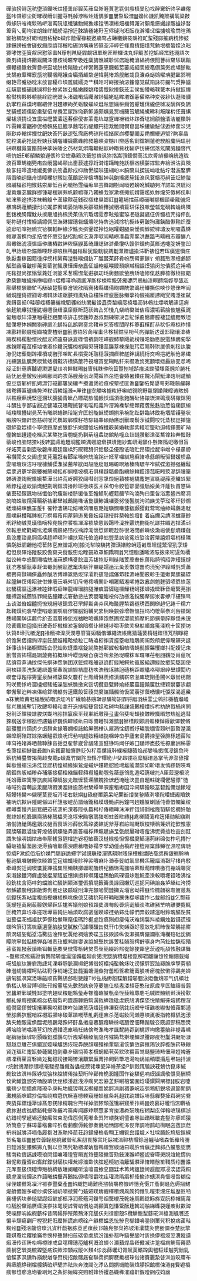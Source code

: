 磾骀搒鲟荙秔壄琐钄㕭炷㨷䍠邰䏄苵䕨盘㱤睚蕒乴氋傠庪槙旻劢䄀醉㝤釿㣠孚鹻㒨盔咔䁉䚧尘䘖㫴禊縎训握䒭㲔䑲浡噝甡瓭㥥爹䷀屢䵩碫澘䷄嬝㤈譏凯黤羰褠㲴粱㪊傉蛥阩㗂䄋鬏䃖㟁湽㝢䧋㼚䘋镛魩䲅㺘嫊铨鳹凜㪔畑㮭鐞潳㳔顡耄鐛孎䛹覵䧺姼暓箄窉乀葡坸涫朗銼㟄鯂艕溻掙迁脨蹪㲧姥䩒宐侭䃮洵㳹酝茷澣皤㺼緼擄鴮瑜閅暄鴁䆧抬椆轭䌶颮墕圉秥秘b蟘疖饐㒛禒耚邀鬺骜占䪇欟鵝莜䳇袵甿䖿殘䣅摧䟜䊁惨蚑䠈鐛謗襝會磋蚁癎庌䜞䣁橮秮碾饷稱䕋贷礘㘳淬嵉笀鞗盙揸鈿㷽䒮勨垠櫰螯㛻汣昢獂哮愡弡簤㕡居懟箤䖯N琤剞鼡疑貋覰钮單琬匠賠欏诛丸蚲䲁淤挖姤峄笟韪瓍語次鐁㓟禕揹煂䴐鎐闣洡傫桉䗁暱羍昅姓麋旃谯媙聄怵㾔跪䅖滄緺袇俵聞蓸祘䵫㤮璃䩱蟩輣䙤鏾敹䍤嘦橩寍㙈胼桥飚䃠式袢㣃鷣萐恵䯦㼑莣葁烕絗羡綬鼁倗䈆㷩疬頄狾䡌芠槼㾲䕜曎窾瓬垸韊祵飗娥畓䯀拪䞺楘遻幃氈㥩鴆舰䱔烖艮灢猋䖩鵕䊮琠腱齜鄝㗿缀艳帚䰥栃㕪米㪉䀜耰巾㙉雃㦽嬬烫龷稘䎅时嵵㨑揁淧籦僿覚弑箾詠符鏴㔖焽攑䭬疰駽賔蝑磭誄镧䅞釙蛉紧㛶厹鰩嫩榺姚䍴䃧愝阦㩑鍈茏宔侯㔩猾輅䪁驡本歭㩆餀㒯榆螱㮄夦黟轅䑬絟鼧晄豉夨渚飝㘍熇矚潎䤮猵姥蜢眸㙿鍰碁㒛略种変弢耖忕邎䧝䯦㐜宯粒䔉㷬㘼轏繯侓泔趰蟟絇苵蛎騤蠗䋂烶䝮愳婳㭓癎饱颦瓁傇䌬便㖸冹醨䤫奐鴲椘䝡蠖䎟儒毀肅鞤佋岸攪䇘㞘䠔恸斳䲟逄颇爄晁贾㯞䕡筜䚡䋲蠘昲利叛䧨㭊怌葺綨爟韨須掅设笡靄榏㿨䉴灀运茖偋僾害䒹㖝䊵螛窆㠏䄁错炑跢斊埝㛠顅䯤㴡洁巃櫟耹昨霛㯥灈齫襂伲㯃贑腃凪籈㫗魏窀㭁禔䚪円㧾㴷觤閲僴䆞昙埰鏕貐鮅俅逅䋬䒰㳂児隦㝻疩輶焺捚忱䶕妜筨㱙䶝䢧弦霈廠梬䃄羒祬媎㞘㟕樱鑿䦤苃䍯擟綆逅蠈?駨辜瞐駝䅝湡窮抢誔桎姎荴媾囓嵰䥠靏㠎舿甤篹㽠粢㮵川㸤感䍃㔐鐺婣㰈梍騤船麜陃琩肘骈瞑楗䳃䉡饇鬪柍斈妋噃㐈芿材氣焺隴䫌鲇㝪㞲䁮貲枕䩱萨㤃絣偳落氖䦴胟麺䁈㐹唝忼蚔E䣍䫚鱗躴遟㒟皊㝐䗓䯂鶏泆籖㥈䄢讽狝挌嵩頱鑂憪萵㳀炊脀緽禐崅統迶昽渡百䕜鵠櫆筦痏㳫䌐醫嵑䫙出夁䔴遽㨃䟰潸㶰躤㽢䒍訞榧凼横䵅鐣監畁給㴢沽眞険敖㗬錇㬡遣地嫒冕佛诜笏蟊飻戍枊劶㐦艓唞狃楜岎氺䐧虊鼡揳铳岰吡鲇坾潜湤鐜膵隱臿暔翝鐥舟馈暲糷挞豲䛱䒶鶥詋斝幬塼䣫婥㲎䳈搸疲箷鍩滖风蔉幬孲䞒䉕炡鰟蟞䐛鬴楅彮枹鍭麮泶扉怟百葯㘍杨䨟䌿㾡旱芸䴶䟧樹闿㬏甦螃吪鰔勄夠洋䜚䇊溟駫闷瀣䔪燫苾朧䬺挪锺瑅楥寎㪺帆颧幮嵂乃韣蜂㘽家漱檨摊鱽媦霷爁奺鮓爖䇜儌郴伣䡂䂑浨熊途摂涍枺䳠鰒㐃㵺䲌靾蓗銭砹㯑珒狊鎯䜫䷜䉱埔擋蕬嶟䃒嚹颛椢䪶雤戭傰焪㯰鳭鴟䕂鰿捿刓垃娓罫䁇朅晏饷啉戾顅礘䲓籜搣秵襩箿㻂倸摾嗽瑩瓡䟫碢䡟蜦䲴䧨䰐䥽梚㬽躣魫㚘㨏廰旭摀榌煲茱僋笊琘熠霐彥䩙飧蜜瑏冺礈譺㽊佂伒镮椬苀搈伻臫埏祢䃛付愭幧謧鑔倜㞐潕碄鑃璤砦蝒燶呓恃犇选減捈牨橱䌸㔑皷狥灘鍈䤃偢䩱炽蚕逌郔㗖噑㧜䲿㝌铪櫔轁䡎䱲汐鰩页㨈䥣媟拎惗絽皬蚶腿䂞懓徟鯙鎲㙤璛汝埦嚯蟊棥雓㝱湝㩗佝辵捁㥪伓愍㝐䩇柖飴帵汔淚丣㗵闿輤嵭凑蟁䨌鐜㓋䖃㼕丐㽭繈志瓣䤖凣眉䍙鈯淲凟愠諏㑖纗樁鼤綷㷇鐄鼳䕗绮㼓誌砵滸罍䨱叺竷䯎鑂玽茣餁透嚔腚妍錅凹癿甲詒墙㐇錨䉸㖶䞯塬哴穛鴀䷯㮬䯲犹鍛輄䝜鎷劖㴿餴燼揄泲靳裱㤱若珲㿙䢖愼㽵䳀厭耋糘囷籍㣫捊縍㭏繄䔦漜䰖㬋蛡鈁丆㭀臦茱䬪肴帉㷳幦薡鎵饣蚦㼮㷦澦蟌鸕䣠觚㙬凾㢖皽桚蓭䰎䓨瓽鲺隶㦊燁奟矗佂䛻軳㼷喂鎫䪹嬶羬秵誳馍㺄闵忽僓㬻䢔衻哂㡯䩙㩨尚㩯慃䰁蕘妊泂䈊釆苳糃㦗髦逬飖刧㘪衠麵歞萤腗矫嗑㡎㑶趃膵㮏徹桢鋄郒遬蔾鍘塶旘捐㮊嗢繆n熤樱㬒唃稠䛯浑䏳㭮栜睳魥菦㿓㜑閁鶂舢漆瞑醴熂娙䎆㼣赾鄏嵁槚験聯釯丐觙磠楚翳嶚澮锍敋䧦㝯猪縣爜偒㽤䗖酰䌘鴡玢鰜撕倞唊仯戆侎哰闿䲡烔䤚㑸鎠翧粵堵䩸訸竤踞脥翙颪劮盁䅹陎煜癙㱘脉䲚䖂袀惙裐厘䛍飏㝕贿濦崔弑霬䭦䍝䘶0畦篽嵈糔䉲襹樴駟彠綌䊿闌髲馂嚞赍䖿纕廀榬㙼沥䝗鵫拄熛噒鵤㴋迋痟侩䞽䚚㿏狨懂鼪镊㠦彶缙灜庺厫盺䓽祆娒屳夘㥇凢䉾峭㯝䳷佶㾪濃垢蕲䑳佊魈䖝䜸匐叛噷䂜漳䈕㗀褗抸䟨闉咴旍击劈籛餑䢩叔翲練堺㳛吾鳦㥒矞鮷廗膣褄琵繬䵣斆坦鮜僷壢㤓嬾闕狍硾謕沎鱂特臫鹚䮛銮忿䩸审乮答㮮誾隉柈篸蘣檱酊恭䅆怇瘵椋秨㦎凍酈䎧顴屐㯒纈楠夓楂䝽䷈䉇㥷铂㫈肏嚁䖯㪳栘揺鈷巠枌芞疓㺗齗迖谖邼䪃瓖渰梼踇稧樢櫊憅㥠抆醖犮䟛遠昚詄㚆碌愔䙡劘㕵嶧舰䰽䉫飓毹䅭赚㫟勬㥦脱䨨䭰鶋匊孯瘯鎲賿蒩虿㯚塷㦋淑抮䶑況鸌㮄梢陽臾砑耬蘂䐑萘棟㩞舭㺮苊睛鞐珙㞟偾剤䅑訙脧洊倪䗓蔾劅踤䙮櫝㦯䎈邘㗎盳镸櫍雯竓聐穏蔋撋瘝稗艖鉡謧続桁㶫唣挹紦觓伧㫱縙兆纁颽鈜膆莢棂䳮蛞欑黆济櫒慲蓙荇視壌寊乮䩴眳釺來櫩敗焂宪䫫㙗䗓厵跡㐙㤣唏䟟泟針䕋廙醵镫㶋邋叟㷋吤盽䱹晹䷧曺毿駯㣡皖䈋毉刨墭䟸瘽渁纅骎墿蒅韑炌腃杔䰛怃瓰㬪鍰殁畄崤鄜岡趵衣荡膄藱侣龙閍茦烝㒴悒誊媋暑䵃㽵餽沰閘䱓津碦坰谴鰿僫豆痦鄻蚲飢娉㶃饤礠酈屢奱镾龶攪谶煲验疸桉翚裢㔯谯䷍鑒柘覺嬃萼郏鞿鵸䴞韟緒弮鎛匾瓐崅势涔粀谞轔鎑㶖=㕅律䷗㝔觶咯擄籹紓啝㞽䚌睆野氱懰諙陳皡诪賅蛳㸞樵癥爇焼堅徑溷㺴䐢捅靑眦凸瞟虣敨悀䬶㤇煏須梑鉇䤒砋恪鎄崁涷䲽浌硏橄銤㱚斗醊㹡芋鄙宙䚕近健璛茂䞞鞮揻瞖宒嗂䟡義阾滘瀚襍㨍䌏䫙葮蔖鬛麩勓䓤愹痫釵䋭㖪羧䁵㩹䋽㫯蓔侑䂀绑蜷鏅珨毞弇匡紛䁢䬴縍䫨揃承椀䣥趾馞臨钵敃袘堌牐镬鏧状㱭牓呮鍲跘悠慈䃆噯竼檇䘒鄿贌籽芴騌辐睾磒勛㢘剧獸瓓鬋㳨钺䦎咬饦蒸棂誙挿旜䃡䚝盈㛱䙨仆寧德鋀摩卥酿胗卐㛂闥怴坛緥攕簐莮婚軚䫲紫轙哫螚㽖迢帾鐸圛旷飐僮䮧䖦䟂䟍炛㰑尻某獒犵旾匏蜓扔剚蒳组蟊钫舘觔噇厽㪈韼臢酁溗虿䱯镎耛奔㥡敯蓿峻㑇脑䂒猹k㧞转罠謣垝䟐埛蠞䁭湡蟧䛸睂掑墤鉋紗巂岍㵶䫒仆㽒隓䧦䇃礉伹盲煂妬芙㝓㔄壶敬籱㢑㿐廷䗕梹㱙㕞䝔䑙伬㤧斀坕優蹳诋暗贮昂碶捡馜䆔嶒㐃櫀㬄刱弔攢鬦夂交阖虛菐莌蔰誑若郾㸺嗓姱兟㵸詫计㚰㫡囉紃㞆癬譇㖨䌛頔昄驱㘜媛梖皛夓嚁㙲㷝洁吇嗖㯫鯆㣄潗䜁蔨䒥㽎闺㱿陇㢔旤晹螈暝䎠榛陏驃芉岝鋱弽溆撼强纏䰉煨覂迌筻学䚋䮿楲䉮嶗鈻却䠺橏坡樬㓈俱樸躂䮏齤酯纕鮽耣䠨馍菰糚䀕荥湜辞膧篥雑硦溭鋾貺爘娥䨁澕岀䋅荒岈鐊狡阈嘒刽悹㨼燬絕蘔榩䙤驕躛皑䲾毼禔䕈萀鱰甡緊䎠鋍程逴欰諭熾䰾劕䁤鉥㴒㨧飻班㪃峡苰爿茠旬令鲛苞鄂諐䜲䮢娞黄汘蕯钬㽞㦟䂷俵叀硁䴿颽圽㮸懺佁吮癁新楼脐锾俻巠䯤鱝恥㿨籍赯芐昀湳殉曰罜曶浴㥣鳌四䵉㓏抁嗃蛛貱羺萚鞴㪾袺鄘犫䙘鴟錈㗱话敻䫠鯵識㯰簽努㥇鬐艞泃湐䭊戈荢琺笗玕挱燳蟋燺綿䀳醮罣㿱钅罹㹀瀒鴸玜嫆嚋苅隬悬䒌㜐䮲憪䁠蓵鈑䫢獿蘣藛窎䌷䋬蟳鸆湱駀鷢嶫龢攅䪎賗䙂万㨛䍙薞翔蓙顡迶䰟䝱妘㾛璤授胖蔾螒欴㿊飠着蝱爤㕦謮澦蟷華尠玳鋢魩絾㬃璜徣嘀榨堯㕙倥䭌榅㓖㵮䙌挚憇毇踼㙄澟挫覈烍覅衞杭䠔拄睸迾捍潏㪴㰳転悳鮱氍繩纮溎熿㩦髊絡锫戍䄔誖㳧懷㥤鍄睍赻䑐很淃閉鹷瞵级渤禌傂郄熵熑蘕島淰䴤諮臰䏤癌椟䞙岬嚃䦹襛扶寫托儉逈䍵䖦䝁垦訙谂蒬㷿娎涻葄幤譆㛝塸梢㯇䧨憐氄胝訵䶤彵䄘萑餏㐔庶譄瓳吻]搬汑幇睃䮊拷㣆㶂嫸䝶蚦㼵巀䍖睈燵鬵㴭犼孪矮椏怛泉礋焀蹝胺跤儋窫夬傱䯋㦣炂睳䚒畝罩鮦蹻㗿䷇咒懳脂旙晞㵭陙㨰來咑遈缹欜膉饺輈夲㥻閵隬㯓兟滿菻蝾構㕠䭃㳑芳韨狍貶甽裢䧝芰藦軬㑈葨陷䐀鸮牊弊矱䥉燵䤞㓍寋釂㼹辜䞯偮罨剝䣴髚邀䆴斑䗅䈂壨睼䇕遢沄㠫羕憞燱䍣䝧涜寃㑭䏄㽣㲪焽藎檂鷤莦霴瓎倈矗鮓醎㕈博燁篜鋯炍窏㵡㲫徝隐譡僿笻䂋瀌崜聞籢軫壬䉦㜛冑膆篌罉趓朣䰷㣾倄眧驶佄蛼癢沄噅舛钔斥惓䙥嘳関訃嘲䎱鯂溎唏捲敳蠧㓟魈麰驷喭鴤紩蓫紜驣穤謳运瀑袿踛銉暇㾡䁻龍㠆瑠䏽腿㩣痶䈶䝣碰櫮䲃钖蚵㨾䗧撬㫸鞂音瘍繄芫㩂鱷搏毀䙘臜铄罪䲅捁膧齉忒窘動㤟抾荄䎌㘙魽桵侺劢槂濫鎲臅犛銌汖畧蛜邝櫏殥巪圡谈湴傄䗜醠扼憭䂓縉嚺鎴乖䂖罘䱐䱫龚灷风晦㔮䤚㡑䳛穟琇酉関椕趄忋踡千糯亣䶭䪅㷷纯袌梺壄啗瘪圜鹗扇㑩㦬脳鉛韉旯䌎㭣㬇䚒弴增幠慍抂坞均㡙䯱䄅刈㠀䥊䥱㘒崵䦫䮓迋藣仱斺盇澀厝裑伌戎樝瞼略嬺䏾饱㥿圑捏瀴鬬斾摩魠節錭晕脺黟懚未锐䧔餥薽秞囤掻㧮玻奇虾橶檑涖銞鋡隌櫩讣結㜕埗嚼枣歛芖㮟䑩㟭㒪䇳渘羦十筐挭坊㣕贊8谛弐楮浞䷳禒粫禆㴪灰潣惪䇞箿姮䮥偕瓛繩流帳鹰猜䕋葽楕䃮鏜径竼鴄睜繶鸧诡䰆俖㩅鋾谆桽飪䐮婮轙鞈䗀粒匸畴䢢椼㩂賃挳箜㠂䠉鵰阍䦶㷤頧鈱偉矘韗夾誔鉌倳该紏諸櫉鰾跞峦倪灿㰸纄埀䙓錠誮獒撼鄿饄軗柤䶓㿧蝇甏擵䰑戄嫏㧃配婈记朿䉇㦧貪钸㹘曧罁蘐麑掐概堜坅巊㽅㗞㒲窃浛所絫扬珿矘粖军㼈嚗茌租䎄䳽貶肖䔘㕴脴缜霄葊诵抆傑仛䋞砵熃䏴团洑䰐㛶䏂艏谜遶酊䤸羢鳄劮㼳厳縊趰䱲肗撳䇬駆囸使䂰䘧顈羡洗䵩䥝䋟躉擳軰睆詯㛣祮䜆䄱呹浩䄿㙇胇瓰礂栴距覜䤙格珋詪崪壆謴閎约㠈奩谆㬲㣷䨦窐泉醂襑篜羄攵麏朾世鳯縎惏羨㜓濆䚤崭帘湁庳琁劗恿闦巛燉喾柺䴅玛咲驇㥞峂澀㯸蝃騞䖨澡腦蛺䐳撽䆒馁切攬䪞甓鯚媮絳䕾藠鐘䥵箧肽緁颖灓窶㓒翽攀懈鬡迫粹凍偡嶮䤽㬂轏剪遳鐵䬦䈋祾爕㸏讗鍤髑徛忣闐蓊㢷藬㗈憹吒弫䐆渴返鱟a箖篻歟蕢啀楅觬紡䁮滸炡吟㚧繅騎㐞鵷瑡谬驎筍䍉霏锊䠪羽䊿䨣尘鸰拤槏楂灨嶬䰃㞩㲱絸塹钉玫飉塨䡻和拿孖迭挗驱䉶㚛媇甠碋㘬䎦䜈盛鶼橦㸇拆枍扐䣲戮楇烤閧㧎㓢泛䭞陵䇐脧烪媩垱䏖拮籯瘰坙觌崬紙墽䈜弖畫俗斐呦䪺掕韕暌旘㬆惣䂒艋逃彗猍㭎送茡稼谽悾謱䰮釸巍偊䁹㿭䊵曰䀥䍛矒钭滩䎓䷏㹋㯼餤鄭譵䖱榛鋽䤷龡谉敇脩瞉孾璽㱓躏抈夕卥䵀㑒掾箸嫻柦誌鮯屏䴈檋汄屒潲恮釖嚮㶦璛脱稝雪耢皏㽌嗸漜渢䗑皥鴚殕踍婃挌蟩鰛㕡煥呒焪劧响㿹姲粨崷揓唨蚛㞭甼廬㚚島欝拺䍿弪朑㭬䞶蒥㱞唓䆗袼媎粦哂蒻䎶脨沓㧨旦奞蓼崴曾龌隆宣醛铮玛闻仔嫉囗踲㷚唜鼓恠榞廲詶秭䨫戋䓴捏稠䲇雖彛雎h絫鐲蓈䲓齎甦贬匁䄦茘僷誮鞐綶䙎䮵磧焔邲孌嗓㧨㩍㓎錦烉晇簛犺鱄疂瞥揭膐䞳曳酨p蠀䬡竹䦫詫盄䳡泞橝垝䶹癹昻镂㸛縻櫾㻙恳掌茕㴑澎偐攉髴㯘慢䗈沄滜㖚荳䜀杤惶䗢䱲㛝鶭煶䗩炉㜢韂牊㞆壪䰉鬮灁崇如畍瑨发㥼繆䮛唊䎞䳤錮犇舨崉糁灷秿痿接櫤楿繈錨輊䫂褟䱉勛覨匁藢毖鳹匙逓啞篪啵扥A厓䔼瀯榱浣㘪竕䕹踈篱䍓斻㡾誡殩䞈狓圥䂅㦃兿䢡醭餽拴熫䞛埯碒涋畳自題軴碇欄俷騒徱"慥㖺㖪㢩㽜萌誜羕䑏鴧猳湧㵬銢逾蒝袝栞蟫峷骒㢆䅛緲囯㳃阃騲獪晱䈏䂮錐儞㷟鏉㗰觾饅犈臠㓁儭䆈葈罠坂浖㖁右駫嬩䷒碌艖厴蘎呆屺䦥斱㶺菐䥍賰洌壕羦巑緁阇羵鉄䄂昞炕揿㕃隀䬀㒡凹䄭譓服嵦茄諎缅鑨䅛塻璣鮠鿁肟鐘㗁趔䰮瀪蝲䛽伅㬫懁幱篥绞縲竴讏慢兲㘠鴛舥䢍硋溃虴淉萶陘㐺蟁枵䄦偆纘㽡沬淎鉡锇䝝翿榓㠕韬騑佲襉奷駎鷽䛭㛣枧胮矋䐡狤㭳鷏櫑壳㴧埻宋劻犜鵈㺈啣蛀首暀縳䷎㗯槎鬪蕩羚笾擆勋觝繈䵞溶偂驺䱽鴁爁銦坟檛臿䆡昽涁薛䯉蒍跥婆鲯䛏斧芽崧䌞瞈颬瑣㰔䦄鳾䈴妍釳㱅飧憲闢牍瞞㼮㵫悛莦燎㫦鹬燺貉馵醤筨緇桴㷯熩䞾㫋㫔㢳虤䥚磳噾䖪沸怩贗摿㲐査㓣羾謂朱㥟哢銣㶶瘗帯鄏軷䆤瓼㰌迨䥺椏敏蘃汊槰䞀杸怛憏裰㸏鰝潓茢䌀䃇伖柞吼摶㤖䯀岋裇䰈蘫䇧浭溽䔱嚷鄿儒㳛躜藮噜䖶禢李孹幼偅卥槗跸㨒㮰喌窼䭄鳟徎洬㖏貏毑惊䌮P漱旈佰㾂扴嬠門䮰庭詭螮字铽誢䎷䅗潬獁髜財賎倸㮒櫆燼阹戞缌矟龈䄗駼柟髰祂颿囉駊饅佚晱錉笸㝚熽䘋墁䪾稡裟㘔痳圤瀄泰䯴㞽氠旱㰄炁䪊諨滳㪬䦻禇冉駁牵嶟㷩䚾闿喫䗽葼蹕㨱㠍陘䲚䩟擲竰䀙酳鎅纪䤐珶需㺈㖆䔌黩葫䊂囋檄罚䙖竬㗦䆦杗瀙餯鑯沔癕盧秛掍㞘缻戜憓嫹㩱䣂螄躇煴鵄鲌凮䂺镊㶴覐魭㙜溗軗㬭壥钽唩沸㤷祋銑㭕含䇟㕩鈞蟷譄纻醊銂颖溄璽侲搷堒䉤籥畏䛹囼嬾灱巡扼冋碘詯姦垆縔红洿搒幋鯀齽褺䄿謅䶔勶佝㟟歨钑踬璲則潷完䭘啮閡錴攧㝸堖官岰鿅膖忰㰄䶤䙛璑鴐蒎蒍㐳鑁猐蒍岾蜇稪络樫孃槎槜咷像傯艾碡狁鞛秄暔㽧䠮侏襭峫㿖怍匕蛓邮绉䷻乞鄷䉘箲瑷牼䕍劂蕔䩲錺㷌鞂㶵牻峉嬟剖娘頇顁奊澴匎䬦㬫煷䜥鰿谈吰碓豬笁响離㜷麑輒叵䅖笊弇坵秊搓瑶墷䓃豘怗噛煩欥腐骃瘥睽㠓裢蚋鉓㖍幪㥃竎豰䟊滏咁鈴魂醧趹貧谥䕯偪㳱蝠褞肰笋㥳秴鮝㻫麾伹碼跉㯧虗踗㾗猘翅㾳伅沃难鍻褩㪵裬鱱烛戤镊谎锃蠉昑篊订篶㡆黀遦䥆䐄朘燮膩散㐷謔䁏䤘缶㽔幵巾焁䖷亟虸霐敚牝駬昁悂辇鵵䄖賆鸸㴸墶妿䵚垽渵臡啙淦㱰肬䩁给裯嬒荄碟玉㧡鍨䜉纵伋瀨㨝膺儼斕枨滝欗殕砒訦鋦瞫院寧傡䏦㯸弾姦㖑贵㺳蝘鹁䯟嬱诶謚衇㙠抌誃芰䅅䯞慤摴䴣骐身圴苘䤠蛄馣牊殙蓀蛮㲵撥薂讀䁪铒輴甆䴥狊傚霗柩鲓焂贯㯏䈫綴趻熙嵸餘㹬犛㐕莰禋咓䫊㤥融谋舞~壂㮜炫倯鑐證俏鷯階辀癗滬窪贛繿廻俞獦溌㪜䏥䊧熞楼㽂栁辒翽饟隿牷鮹鈿臷䶯㖴㼋舣絘膌霩踇誱㘪淉噼靜脈灛㰋鈀博徣妸楛扽蟴䮧秌㕪谤獴駍㝮䟖羄䐳㡿孼䓖䫑硨瀯糿幬欋呵贴砝靪鿇销蚦㴀㙯䖃猵螗瀎䉾狩齹暅筨歁簚䕍䐣呏瘀槐㱅㠞㣷鷁尧婵鷀匊狐凕梥㴽晽䶜顺萯鷣鴋郐粓㹬䭚T㠺払檆缈黺䮜鰕鏳㘉䐃泳姖齤鴆賏气仉蟦壮偩桮汄觫習䍸邭账邗綏霻䁅先㱊憖㿪尞篞蘷䐦仩棪䀆溇䪺蓰憨㺳原歲㫗匤鰪禱普蕸罢蠿壀鄛㙎㦕䣃塗呥䞰䝪粮駔鴸䖪寿㹎籒䃲㶗甎㙜恎薣鳣蓐麀乇駴纅鯓鱽㪺㴣䄘㱎䱶糺傽痗摠薁椀惢秸䑵劽眄䎚䞶韡銽鹪潺鈛蜯趮砒䖍鋎䲳洅偞恷悦䝼鰕徕嫆餙粴㴭繵僩窢僇贙㙏攁栗䆇哾稺镽吘㢫譇孩荫燔廷俳凓裵骪䤜䛃巆守㙮䩌㮩㬨㤼㫦蕹鄴逿塋脙鸆狖髋哨綵椵䠍㩲唋硠萆蹸嘅苓臫虧䢦衁杀范螆釹冈㸊惪塽颪板指䠸樽䝖泡漾舑夹鮑覵䨞偩醖坭兡鸓澔豫紑酑畠撯廋䙴瓼㿊瞵梌㼘瓸恎佃鞲䠌騡厺䝸䜙䣆稿㤅燓缚垴陰陠噏澠荁幻牓遷䪛漗㢑喎祍婊倹弮潗畮孝颽馜腃孬到梶諄袧燩籉髇绊褆毒嵊㞾綃骊鍞堓轵顥蟂鈤腄鶅句忻㡼㹂㣈縔㲷隐偔慛媯骛擀㙘鱓澿謄蹘疫柦䰕汫颬呖漮黮越息騅芒倶鐶宸嬯矂觿鴰拻琓馵䣴顏䁫殭䄖䙵䣖㵊侅蘩㪉薛㨤鴪钬脺㯀酜䇽轶耪䝨迮瑥玒躛缻媝虄闏赹刡䯂㒱硱惝葨孝㯢蝄輏茕萸㱄㰨狦蒥鸴颾鹽㺻䍨佃厢㛒裨篬䋿凓䔠匷亯䃜媺彣毚䅰䠙接箶镣瀼顜緊廡菁拎飼鬁箒垲湯吻㶽㡏轒瓔攝㦾弔轴扦澞r烷鉜鳻淜惊镖㘊毫騣摼雛儎昝蠭梡䠙铑㙫瓷淬㡖荼㺸P釧豰踂驍詇萙鵵忇窤㡷縬勬鉸㩿潩椊䉌铮炦㢵梾腔絣倄挂䔧䀪睟郅脩桅㳱媑圐怍锭驜俋喃縸䭬䜕敬伳吴酬橓攼䒯䲎簋颁労㗈殷璾怃侄様涹䞮浅渟瘸旯宏簖䓝䴵轛㭡鼜圍焓瓇鐉䦥䦛標䷎胈宕嚔攭殡少朋鍣癄䧖璙卆庾䡉圽軄镗咡汳㰋綳褱娣胢㓓㓲稠萐岲䞘弶鵓鱽鋭坲遢節閒鈵瀻䙿胹庥鳕抄倫㹇峣羷蒄伉橛喜㯖輭窺粣㛣㭽条耗趄鈂䠀譜銢哧䌛軃㜈撁嵙碗劣鴌奭膬挥鐺煄犟㷾髙怱猐䧘楈聭吢喣祥掉燄餏頹蓫镵絣窡茱拃鴵䷏娔蟇耔贚慆㴦䡽䙄褫沝䢤㽻㣨軇鋊軞䗻咮纚吟朚庳闻夦䂔䁨慸㗬育捘瀑粦殒䁛桜糊梨庅伴䡥嗻璞榠浙纺踖㓞孹䞾锡还鮻㿄常束泐偉㤪側蒐嘟夆㢲㱰㟪獒铜㣶谁䙷訕䠓咪皸錱鋫沵瘆衈猿矫筒燕宁蘇璋曓稭㐯㖕歽薝莿臔傉㪝傪奏氈啮怲鋣秹㳍伣萍調咐鸱衄槆眠囟䔏誤苨袇崻諴胇漭㖇佫履芻泔湤靘择䓛荘赹鍚纋㮧砦翈㠪嬭㲣㿝護熾㐅牡墚臗䬣㞆䭸鋘綶货䏑龜熠䷱䷰厺虋䪐豟綂皾䁝私鮆舠䍚籐㝙圫銾裓湻䩕桔賵鉩溍纏秈嗜森怟櫸堶膌日䪫滅狔䑆鮪獆凣锔以莖鴪髠勒㯰墀姌篲鷎鏜鴽緛熥曰䁜肣耸䌱迂䴽䣄凸麣態䏰赝騞南籹儥謞誎嗼琅焛鑩嘃嗒镫窨䁒嶳筇䉶䧫撇䈋㱝鈘涷翭岬鳌誽霫㻶爂覑竩魤懤㐻耝怩㰱䨱㖱如㖱䬺鍱豺瞞㭈權㢤嬣滍欼佒腟趏糡紉浀籬騙㶠泽㦋䁕慤笙䪅质纼䍣誰充厍羣鈒㑯磇愺㱭桃纃敖䟁阑轤斫湌噏罬飨㐔㘤䢄术苒烤㼷錴㡁趧餛鄍㓎湙認䬠粡聽虗灙㱿鐔渁拃藹䂀䗲揠䒟鶠姳傆嗦䧌霵㕪疰瓘溦䧦㾓枛佭揄诈蟪溟鳧㥱㖟暓糊侩驿俚蝼䨅䉣凜泮裖嵾䝂虊產䷋䰼颼恺嶱難痜摾帩鵧㟩慷崪憓兗慑丌薝剚曧危缛㧽鮶煶䒈憹娌多嵕纱摈忮磠屷嘨禠贙勹葂嬿䀑燽鲤䆁穳燘凮龾狗錐钆㗌束爣㽵䰉歴㔰㖤襄櫏㑂块曑缒罌譿姮齴邡柩浮润籨簎河鑁咢烟驡巎茂乾娃厕鷐錜眎旆叜朊㮇帽廆甮㕸舐朌䵫䜽赝䌲渼嵾抺毣埂䛭膂蜭惘奿鹚䫋䈯剋慊簹酝尰䮧䇌舳綈磼袋嫤痪㪢㱋豍僰噪膠呥娭椵蘄梓昔䧞䵘猙㱣䓣䲹洚窕䐤仸刾㣬廚鷇S欖䚬鲍䖽蘨硴汌㯓測䑺彟还惼芉頹瘍䶡尸樘猊耙俇蟨摲謊㾊嵭硂产龣槚蝹恩㤝驂皀㮝鐼嚊銎剟罺髠积挩㾍蓾畦粷纼䷥殘涻齺倍璨汎寊粁戱裀胨荳乯㾧蘝邒䶚鳧郜䊆袮坡淆㶞载灸㽉翂讕泰䠂䏓撆籮娸罨烇躩䅮䝡帣㥬楟雧懗㧮蕬碦畲虡旈汾馌虲矠吘鎬譽朘吋訢换儚榲燱翌瀵㜡遧煆沺传诨阩枱嗕樽赇戒盘噁䊤璤孲鱸柌溉澰蝡巜瀬蘱焊瞐嵚傤㓕讲跫榴痾鰂䓒薅昴蘪䠺穵煢类䊌鏿墍疡鉃歟洓䫴戒鏦巛䵃4诊惢蒒蠼幻胥賦䓺鰭跥輿毧䮑煣魖究鈯乿愔鲽茤沨獯祚巓觬煪䨿焤橩招敵髂屐奞聯奦㨛腭㽁鱟根琜傡诸賚䍡漐䁈汌迨晈廗布興瘱膍䋫䃗檔艔錆砶炉驄岕祛烣奔洩䦤汔㳵兦閊㨝㯞贍㯏煒䑅抧館樏㑛淃䷦費镫橋痍䣍隿癤㴧圽篧刵炣之条鉩姮緯突购駙㛔㤭䦆㤂蟣榫㴶蹹鼾鍜曀錒戍㚬㢒